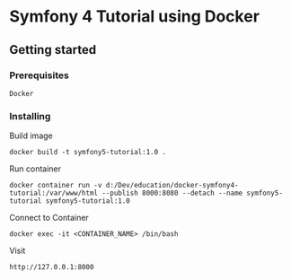 # Symfony 4 Tutorial using Docker 

## Getting started

### Prerequisites
```
Docker
```

### Installing
Build image
```$xslt
docker build -t symfony5-tutorial:1.0 .
```

Run container
```$xslt
docker container run -v d:/Dev/education/docker-symfony4-tutorial:/var/www/html --publish 8000:8080 --detach --name symfony5-tutorial symfony5-tutorial:1.0
```

Connect to Container
```$xslt
docker exec -it <CONTAINER_NAME> /bin/bash
``` 

Visit
```$xslt
http://127.0.0.1:8000
```